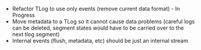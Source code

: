 - Refactor TLog to use only events (remove current data format) - In Progress
- Move metadata to a TLog so it cannot cause data problems
  (careful logs can be deleted, segment states would have to be carried over to the next tlog segment)
- Internal events (flush, metadata, etc) should be just an internal stream